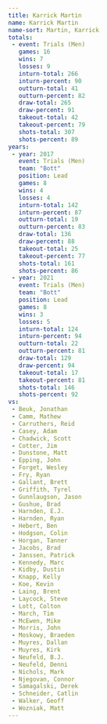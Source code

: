 ```yaml
---
title: Karrick Martin
name: Karrick Martin
name-sort: Martin, Karrick
totals:
 - event: Trials (Men)
   games: 16
   wins: 7
   losses: 9
   inturn-total: 266
   inturn-percent: 90
   outturn-total: 41
   outturn-percent: 82
   draw-total: 265
   draw-percent: 91
   takeout-total: 42
   takeout-percent: 79
   shots-total: 307
   shots-percent: 89
years:
 - year: 2017
   event: Trials (Men)
   team: "Bott"
   position: Lead
   games: 8
   wins: 4
   losses: 4
   inturn-total: 142
   inturn-percent: 87
   outturn-total: 19
   outturn-percent: 83
   draw-total: 136
   draw-percent: 88
   takeout-total: 25
   takeout-percent: 77
   shots-total: 161
   shots-percent: 86
 - year: 2021
   event: Trials (Men)
   team: "Bott"
   position: Lead
   games: 8
   wins: 3
   losses: 5
   inturn-total: 124
   inturn-percent: 94
   outturn-total: 22
   outturn-percent: 81
   draw-total: 129
   draw-percent: 94
   takeout-total: 17
   takeout-percent: 81
   shots-total: 146
   shots-percent: 92
vs:
 - Beuk, Jonathan
 - Camm, Mathew
 - Carruthers, Reid
 - Casey, Adam
 - Chadwick, Scott
 - Cotter, Jim
 - Dunstone, Matt
 - Epping, John
 - Forget, Wesley
 - Fry, Ryan
 - Gallant, Brett
 - Griffith, Tyrel
 - Gunnlaugson, Jason
 - Gushue, Brad
 - Harnden, E.J.
 - Harnden, Ryan
 - Hebert, Ben
 - Hodgson, Colin
 - Horgan, Tanner
 - Jacobs, Brad
 - Janssen, Patrick
 - Kennedy, Marc
 - Kidby, Dustin
 - Knapp, Kelly
 - Koe, Kevin
 - Laing, Brent
 - Laycock, Steve
 - Lott, Colton
 - March, Tim
 - McEwen, Mike
 - Morris, John
 - Moskowy, Braeden
 - Muyres, Dallan
 - Muyres, Kirk
 - Neufeld, B.J.
 - Neufeld, Denni
 - Nichols, Mark
 - Njegovan, Connor
 - Samagalski, Derek
 - Schneider, Catlin
 - Walker, Geoff
 - Wozniak, Matt
---
```

